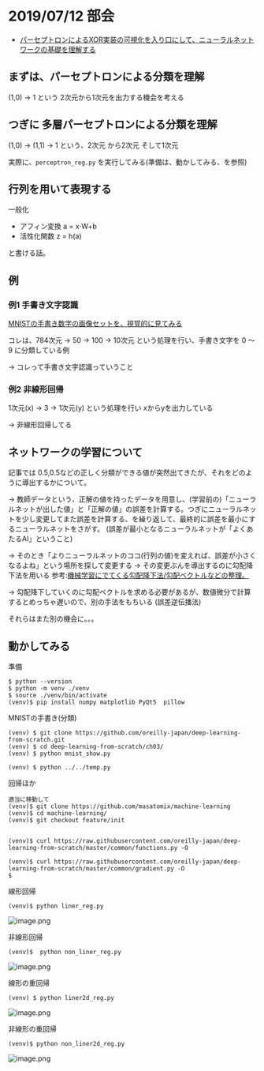 # 2019/07/12 部会


- [パーセプトロンによるXOR実装の可視化を入り口にして、ニューラルネットワークの基礎を理解する](https://qiita.com/masatomix/items/42b322a8db61e5b4d65f)


## まずは、パーセプトロンによる分類を理解

(1,0) → 1 という 2次元から1次元を出力する機会を考える


## つぎに 多層パーセプトロンによる分類を理解

(1,0) → (1,1) → 1 という、2次元 から2次元 そして1次元


実際に、``perceptron_reg.py`` を実行してみる(準備は、動かしてみる、を参照)

##  行列を用いて表現する

一般化

- アフィン変換 a = x⋅W+b
- 活性化関数 z = h(a)

と書ける話。

## 例
### 例1 手書き文字認識

[MNISTの手書き数字の画像セットを、視覚的に見てみる](https://qiita.com/masatomix/items/1ab6aca13b2da96a49fe)

コレは、784次元 → 50 → 100 → 10次元 という処理を行い、手書き文字を 0 〜 9 に分類している例

→ コレって手書き文字認識っていうこと

### 例2 非線形回帰
1次元(x) → 3 → 1次元(y) という処理を行い xからyを出力している

→ 非線形回帰してる


## ネットワークの学習について

記事では 0.5,0.5などの正しく分類ができる値が突然出てきたが、それをどのように導出するかについて。

→ 教師データという、正解の値を持ったデータを用意し、(学習前の)「ニューラルネットが出した値」と「正解の値」の誤差を計算する。つぎにニューラルネットを少し変更してまた誤差を計算する、を繰り返して、最終的に誤差を最小にするニューラルネットをさがす。
(誤差が最小となるニューラルネットが「よくあたるAI」ということ)

→ そのとき「よりニューラルネットのココ(行列の値)を変えれば、誤差が小さくなるよね」という場所を探して変更する
→ その変更ぶんを導出するのに勾配降下法を用いる
参考:[機械学習にでてくる勾配降下法/勾配ベクトルなどの整理。](https://qiita.com/masatomix/items/d4e5fb3b52fa4c92366f)

→ 勾配降下していくのに勾配ベクトルを求める必要があるが、数値微分で計算するとめっちゃ遅いので、別の手法をもちいる (誤差逆伝播法)

それらはまた別の機会に。。。

## 動かしてみる

準備

```
$ python --version
$ python -m venv ./venv
$ source ./venv/bin/activate
(venv)$ pip install numpy matplotlib PyQt5  pillow
```

MNISTの手書き(分類)

```
(venv) $ git clone https://github.com/oreilly-japan/deep-learning-from-scratch.git
(venv) $ cd deep-learning-from-scratch/ch03/
(venv) $ python mnist_show.py

(venv) $ python ../../temp.py
```


回帰ほか

```
適当に移動して
(venv)$ git clone https://github.com/masatomix/machine-learning
(venv)$ cd machine-learning/
(venv)$ git checkout feature/init


(venv)$ curl https://raw.githubusercontent.com/oreilly-japan/deep-learning-from-scratch/master/common/functions.py -O

(venv)$ curl https://raw.githubusercontent.com/oreilly-japan/deep-learning-from-scratch/master/common/gradient.py -O
$
```



線形回帰
```
(venv)$ python liner_reg.py
```

![image.png](https://qiita-image-store.s3.ap-northeast-1.amazonaws.com/0/73777/cbca579b-277c-39c4-c605-cf61867b98d9.png)


非線形回帰
```
(venv)$  python non_liner_reg.py
```

![image.png](https://qiita-image-store.s3.ap-northeast-1.amazonaws.com/0/73777/b3d1cf69-ef9e-3ec4-b5aa-7afec9ee860f.png)



線形の重回帰

```
(venv) $ python liner2d_reg.py
```

![image.png](https://qiita-image-store.s3.ap-northeast-1.amazonaws.com/0/73777/0ea69cc4-9aea-06cf-88c3-0bc983624d92.png)



非線形の重回帰

```
(venv)$ python non_liner2d_reg.py
```

![image.png](https://qiita-image-store.s3.ap-northeast-1.amazonaws.com/0/73777/f44aab0a-d1eb-bc83-f146-7e46d079d6bf.png)
